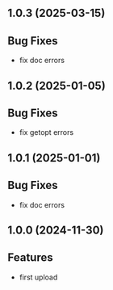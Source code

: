 ## 1.0.3 (2025-03-15)

## Bug Fixes

- fix doc errors

## 1.0.2 (2025-01-05)

## Bug Fixes

- fix getopt errors

## 1.0.1 (2025-01-01)

## Bug Fixes

- fix doc errors

## 1.0.0 (2024-11-30)

## Features

- first upload